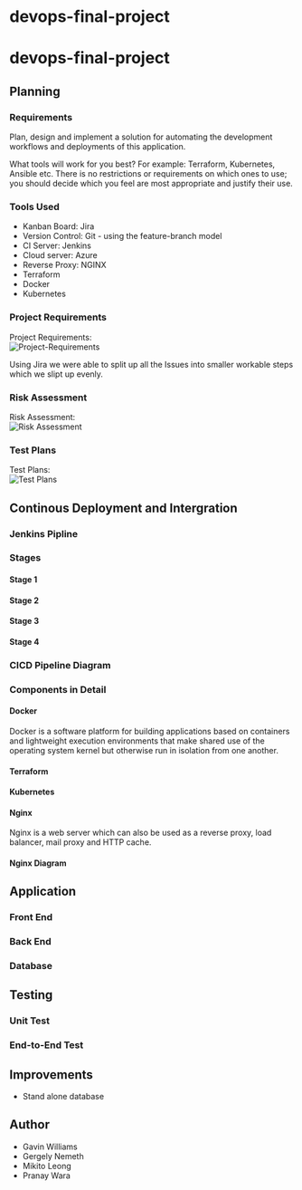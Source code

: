 # devops-final-project
# devops-final-project

## Planning

### Requirements

Plan, design and implement a solution for automating the development workflows and deployments of this application.

What tools will work for you best? For example: Terraform, Kubernetes, Ansible etc. There is no restrictions or requirements on which ones to use; you should decide which you feel are most appropriate and justify their use.

### Tools Used

* Kanban Board: Jira
* Version Control: Git - using the feature-branch model
* CI Server: Jenkins
* Cloud server: Azure
* Reverse Proxy: NGINX
* Terraform
* Docker
* Kubernetes

### Project Requirements

Project Requirements:  
![Project-Requirements](https://qa-courseware-images.s3.eu-west-2.amazonaws.com/markdown/links_images/000.jpeg)

Using Jira we were able to split up all the Issues into smaller workable steps which we slipt up evenly.

### Risk Assessment

Risk Assessment:  
![Risk Assessment](https://qa-courseware-images.s3.eu-west-2.amazonaws.com/markdown/links_images/000.jpeg)

### Test Plans

Test Plans:  
![Test Plans](https://qa-courseware-images.s3.eu-west-2.amazonaws.com/markdown/links_images/000.jpeg)

## Continous Deployment and Intergration

### Jenkins Pipline

### Stages

#### Stage 1

#### Stage 2

#### Stage 3

#### Stage 4

### CICD Pipeline Diagram

### Components in Detail

#### Docker
Docker is a software platform for building applications based on containers and lightweight execution environments that make shared use of the operating system kernel but otherwise run in isolation from one another.

#### Terraform

#### Kubernetes

#### Nginx
Nginx is a web server which can also be used as a reverse proxy, load balancer, mail proxy and HTTP cache.
#### Nginx Diagram

## Application

### Front End

### Back End

### Database

## Testing

### Unit Test

### End-to-End Test

## Improvements

* Stand alone database

## Author 

* Gavin Williams
* Gergely Nemeth
* Mikito Leong
* Pranay Wara

